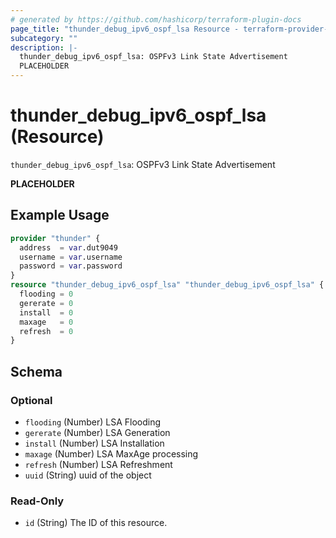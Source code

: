 ```yaml
---
# generated by https://github.com/hashicorp/terraform-plugin-docs
page_title: "thunder_debug_ipv6_ospf_lsa Resource - terraform-provider-thunder"
subcategory: ""
description: |-
  thunder_debug_ipv6_ospf_lsa: OSPFv3 Link State Advertisement
  PLACEHOLDER
---
```


# thunder_debug_ipv6_ospf_lsa (Resource)

`thunder_debug_ipv6_ospf_lsa`: OSPFv3 Link State Advertisement

__PLACEHOLDER__

## Example Usage

```terraform
provider "thunder" {
  address  = var.dut9049
  username = var.username
  password = var.password
}
resource "thunder_debug_ipv6_ospf_lsa" "thunder_debug_ipv6_ospf_lsa" {
  flooding = 0
  gererate = 0
  install  = 0
  maxage   = 0
  refresh  = 0
}
```

<!-- schema generated by tfplugindocs -->
## Schema

### Optional

- `flooding` (Number) LSA Flooding
- `gererate` (Number) LSA Generation
- `install` (Number) LSA Installation
- `maxage` (Number) LSA MaxAge processing
- `refresh` (Number) LSA Refreshment
- `uuid` (String) uuid of the object

### Read-Only

- `id` (String) The ID of this resource.


